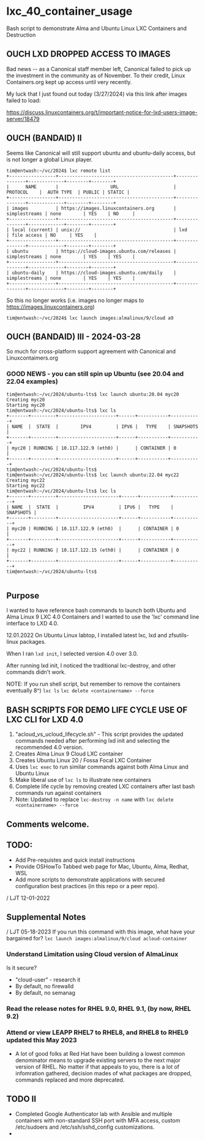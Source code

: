 # lxc_40_container_usage
Bash script to demonstrate Alma and Ubuntu Linux LXC Containers and Destruction

## OUCH LXD DROPPED ACCESS TO IMAGES
Bad news -- as a Canonical staff member left, Canonical failed to pick up the investment in the community as of November.  To their credit, Linux Containers.org kept up access until very recently.

My luck that I just found out today (3/27/2024) via this link after images failed to load: 

https://discuss.linuxcontainers.org/t/important-notice-for-lxd-users-image-server/18479

## OUCH (BANDAID) II

Seems like Canonical will still support ubuntu and ubuntu-daily access, but is not longer a global Linux player.
```
tim@entwash:~/vc/2024$ lxc remote list
+-----------------+------------------------------------------+---------------+-------------+--------+--------+
|      NAME       |                   URL                    |   PROTOCOL    |  AUTH TYPE  | PUBLIC | STATIC |
+-----------------+------------------------------------------+---------------+-------------+--------+--------+
| images          | https://images.linuxcontainers.org       | simplestreams | none        | YES    | NO     |
+-----------------+------------------------------------------+---------------+-------------+--------+--------+
| local (current) | unix://                                  | lxd           | file access | NO     | YES    |
+-----------------+------------------------------------------+---------------+-------------+--------+--------+
| ubuntu          | https://cloud-images.ubuntu.com/releases | simplestreams | none        | YES    | YES    |
+-----------------+------------------------------------------+---------------+-------------+--------+--------+
| ubuntu-daily    | https://cloud-images.ubuntu.com/daily    | simplestreams | none        | YES    | YES    |
+-----------------+------------------------------------------+---------------+-------------+--------+--------+
```

So this no longer works (i.e. images no longer maps to https://images.linuxcontainers.org)
```
tim@entwash:~/vc/2024$ lxc launch images:almalinux/9/cloud a9
```
## OUCH (BANDAID) III  - 2024-03-28
So much for cross-platform support agreement with Canonical and Linuxcontaimers.org

### GOOD NEWS - you can still spin up Ubuntu (see 20.04 and 22.04 examples)

```
tim@entwash:~/vc/2024/ubuntu-lts$ lxc launch ubuntu:20.04 myc20
Creating myc20
Starting myc20                              
tim@entwash:~/vc/2024/ubuntu-lts$ lxc ls
+-------+---------+---------------------+------+-----------+-----------+
| NAME  |  STATE  |        IPV4         | IPV6 |   TYPE    | SNAPSHOTS |
+-------+---------+---------------------+------+-----------+-----------+
| myc20 | RUNNING | 10.117.122.9 (eth0) |      | CONTAINER | 0         |
+-------+---------+---------------------+------+-----------+-----------+
tim@entwash:~/vc/2024/ubuntu-lts$
tim@entwash:~/vc/2024/ubuntu-lts$ lxc launch ubuntu:22.04 myc22
Creating myc22
Starting myc22                                
tim@entwash:~/vc/2024/ubuntu-lts$ lxc ls
+-------+---------+----------------------+------+-----------+-----------+
| NAME  |  STATE  |         IPV4         | IPV6 |   TYPE    | SNAPSHOTS |
+-------+---------+----------------------+------+-----------+-----------+
| myc20 | RUNNING | 10.117.122.9 (eth0)  |      | CONTAINER | 0         |
+-------+---------+----------------------+------+-----------+-----------+
| myc22 | RUNNING | 10.117.122.15 (eth0) |      | CONTAINER | 0         |
+-------+---------+----------------------+------+-----------+-----------+
tim@entwash:~/vc/2024/ubuntu-lts$ 


```


## Purpose

I wanted to have reference bash commands to launch both Ubuntu and Alma Linux 9 LXC 4.0 Containers and I wanted to use the 'lxc' command line interface to LXD 4.0.

12.01.2022  On Ubuntu Linux labtop, I installed latest lxc, lxd and zfsutils-linux packages.

When I ran ```lxd init```, I selected version 4.0 over 3.0.

After running lxd init, I noticed the traditional lxc-destroy, and other commands didn't work.

NOTE:  If you run shell script, but remember to remove the containers eventually 8^)
  ```lxc ls```
  ```lxc delete <containername> --force```

## BASH SCRIPTS FOR DEMO LIFE CYCLE USE OF LXC CLI for LXD 4.0

1. "acloud_vs_ucloud_lifecycle.sh" - This script provides the updated commands needed after performing lxd init and selecting the recommended 4.0 version.
2. Creates Alma Linux 9 Cloud LXC container
3. Creates Ubuntu Linux 20 / Fossa Focal LXC Container
4. Uses ```lxc exec``` to run similar commands against both Alma Linux and Ubuntu Linux 
5. Make liberal use of ```lxc ls``` to illustrate new containers 
6. Complete life cycle by removing created LXC containers after last bash commands run against containers
7. Note:  Updated to replace ```lxc-destroy -n name``` with ```lxc delete <containername> --force```
## Comments welcome.

## TODO:
  - Add Pre-requistes and quick install instructions
  - Provide OSHowTo Tabbed web page for Mac, Ubuntu, Alma, Redhat, WSL
  - Add more scripts to demonstrate applications with secured configuration best practices (in this repo or a peer repo).

/ LJT 12-01-2022

## Supplemental Notes
/ LJT 05-18-2023
If you run this command with this image, what have your bargained for?
  ```lxc launch images:almalinux/9/cloud acloud-container```

### Understand Limitation using Cloud version of AlmaLinux
Is it secure?   
  - "cloud-user" - research it
  - By default, no firewalld
  - By default, no semanag

### Read the release notes for RHEL 9.0, RHEL 9.1, (by now, RHEL 9.2)

### Attend or view LEAPP RHEL7 to RHEL8, and RHEL8 to RHEL9 updated this May 2023
  - A lot of good folks at Red Hat have been building a lowest common denominator means to upgrade existing servers to the next major version of RHEL. No matter if that appeals to you, there is a lot of infomration gathered, decision mades of what packages are dropped, commands replaced and more deprecated. 
 
 ## TODO II
   - Completed Google Authenticator lab with Ansible and multiple containers with non-standard SSH port with MFA access, custom /etc/sudoers and /etc/ssh/sshd_config customizations.
   -



